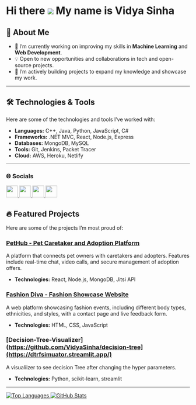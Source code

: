 # Hi there ![](https://user-images.githubusercontent.com/18350557/176309783-0785949b-9127-417c-8b55-ab5a4333674e.gif) My name is Vidya Sinha



## 🌟 About Me

- 🔭 I’m currently working on improving my skills in **Machine Learning** and **Web Development**.
- 💡 Open to new opportunities and collaborations in tech and open-source projects.
- 💼 I’m actively building projects to expand my knowledge and showcase my work.

---

## 🛠️ Technologies & Tools
Here are some of the technologies and tools I’ve worked with:

- **Languages:** C++, Java, Python, JavaScript, C#
- **Frameworks:** .NET MVC, React, Node.js, Express
- **Databases:** MongoDB, MySQL
- **Tools:** Git, Jenkins, Packet Tracer
- **Cloud:** AWS, Heroku, Netlify
---

### 🌐 Socials

<p align="left">
  <a href="https://www.github.com/VidyaSinha" target="_blank" rel="noreferrer">
    <img src="https://raw.githubusercontent.com/danielcranney/readme-generator/main/public/icons/socials/github.svg" width="32" height="32" />
  </a>
  <a href="http://www.instagram.com/the.artdiva" target="_blank" rel="noreferrer">
    <img src="https://raw.githubusercontent.com/danielcranney/readme-generator/main/public/icons/socials/instagram.svg" width="32" height="32" />
  </a>
  <a href="https://www.linkedin.com/in/vidya-bharti-sinha-88715224b" target="_blank" rel="noreferrer">
    <img src="https://raw.githubusercontent.com/danielcranney/readme-generator/main/public/icons/socials/linkedin.svg" width="32" height="32" />
  </a>
  <a href="https://www.youtube.com/@eyesineyes6673" target="_blank" rel="noreferrer">
    <img src="https://raw.githubusercontent.com/danielcranney/readme-generator/main/public/icons/socials/youtube.svg" width="32" height="32" />
  </a>
</p>


## 🔥 Featured Projects
Here are some of the projects I’m most proud of:

### [PetHub - Pet Caretaker and Adoption Platform](https://github.com/VidyaSinha/PETHUB)
A platform that connects pet owners with caretakers and adopters. Features include real-time chat, video calls, and secure management of adoption offers.
- **Technologies:** React, Node.js, MongoDB, Jitsi API

### [Fashion Diva - Fashion Showcase Website](https://vidyasinha.github.io/Fashion_ka_jalwa)
A web platform showcasing fashion events, including different body types, ethnicities, and styles, with a contact page and live feedback form.
- **Technologies:** HTML, CSS, JavaScript

### [Decision-Tree-Visualizer](https://github.com/VidyaSinha/decision-tree](https://dtrfsimuator.streamlit.app/)
A visualiizer to see decision Tree after changing the hyper parameters.
- **Technologies:** Python, scikit-learn, streamlit

---



<a href="https://github.com/VidyaSinha">
  <img src="https://github-readme-stats.vercel.app/api/top-langs/?username=VidyaSinha&langs_count=10&title_color=0891b2&text_color=ffffff&icon_color=0891b2&bg_color=1c1917&hide_border=true&locale=en&custom_title=Top%20Languages" alt="Top Languages" />
</a>

<a href="https://github.com/VidyaSinha">
  <img src="https://github-readme-stats.vercel.app/api?username=VidyaSinha&show_icons=true&title_color=0891b2&icon_color=0891b2&text_color=ffffff&bg_color=1c1917&hide_border=true&locale=en" alt="GitHub Stats" />
</a>

